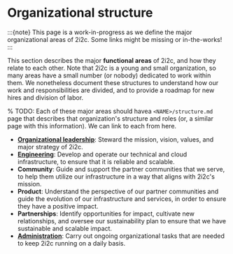 # Organizational structure

:::{note}
This page is a work-in-progress as we define the major organizational areas of 2i2c.
Some links might be missing or in-the-works!
:::

This section describes the major **functional areas** of 2i2c, and how they relate to each other.
Note that 2i2c is a young and small organization, so many areas have a small number (or nobody) dedicated to work within them.
We nonetheless document these structures to understand how our work and responsibilities are divided, and to provide a roadmap for new hires and division of labor.

% TODO: Each of these major areas should havea  `<NAME>/structure.md` page that describes that organization's structure and roles (or, a similar page with this information). We can link to each from here.

- **[Organizational leadership](leadership.md)**: Steward the mission, vision, values, and major strategy of 2i2c.
- **[Engineering](../infrastructure/structure.md)**: Develop and operate our technical and cloud infrastructure, to ensure that it is reliable and scalable.
- **Community**: Guide and support the partner communities that we serve, to help them utilize our infrastructure in a way that aligns with 2i2c's mission.
- **Product**: Understand the perspective of our partner communities and guide the evolution of our infrastructure and services, in order to ensure they have a positive impact.
- **Partnerships**: Identify opportunities for impact, cultivate new relationships, and oversee our sustainability plan to ensure that we have sustainable and scalable impact.
- **[Administration](../administration/css.md)**: Carry out ongoing organizational tasks that are needed to keep 2i2c running on a daily basis.
